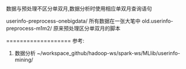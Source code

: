 数据与预处理不区分单双月,数据分析时使用相应单双月查询语句

userinfo-preprocess-onebigdata/	所有数据在一张大笔中
old.userinfo-preprocess-m1m2/	原来预处理区分单双月的脚本

===================
参考:
1. 数据分析	~/workspace_github/hadoop-ws/spark-ws/MLlib/userinfo-mining/
